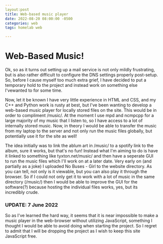 ```yaml
---
layout:post
title: Web-based music player
date: 2022-08-20 08:00:00 -0500
categories: web
tags: homelab web

---
```


# Web-Based Music!
Ok, so as it turns out setting up a mail service is not only mildly frustrating, but is also rather difficult to configure the DNS settings properly post-setup. So, before I cause myself too much extra grief, I have decided to put a temporary hold to the project and instead work on something else I'vewanted to for some time.


Now, let it be known I have very little experience in HTML and CSS, and my C++ and Python work is rusty at best, but I've been wanting to develop a web-based music player for locally stored files on the site. This would be in order to compliment /music/. At the moment I use mpd and ncmpcpp for a large majority of my music that I listen to, so I have access to a lot of internally stored music. Now, in theory I would be able to transfer the music from my laptop to the server and not only run the music files globally, but potentially use it for the site as well!


The idea initially was to link the ablum art in /music/ to a spotify link to the album, sure it works, but that's no fun! Instead what I'm aiming to do is have it linked to something like tyxton.net/music/ and then have a seperate GUI to run the music files which I'll work on at a later date. Very early on (and partially as a joke) I uploaded No Buses - Girl to the website directory. As you can tell, not only is it viewable, but you can also play it through the browser. So if I could not only get it to work with a lot of music in the same directory (/music/) then I would be able to improve the GUI for the software(?) because hosting the individual files works, yes, but its incredibly crude.

### UPDATE: 7 June 2022
So as I've learned the hard way, it seems that it is near impossible to make a music player in the web-browser without utilizing JavaScript, something I thought I would be able to avoid doing when starting the project. So I regret to admit that I will be dropping the project as I wish to keep this site JavaScript free.
